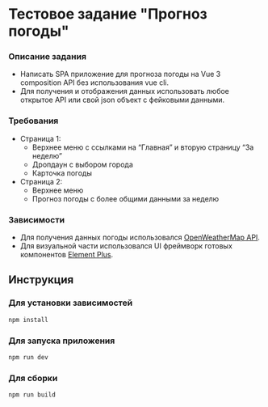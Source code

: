 # Тестовое задание "Прогноз погоды"

### Описание задания
 - Написать SPA приложение для прогноза погоды на Vue 3 composition API без использования vue cli.
 - Для получения и отображения данных использовать любое открытое API или свой json объект с фейковыми данными.

### Требования
- Страница 1:
  - Верхнее меню с ссылками на “Главная” и вторую страницу “За неделю”
  - Дропдаун с выбором города
  - Карточка погоды
- Страница 2:
  - Верхнее меню
  - Прогноз погоды с более общими данными за неделю

### Зависимости
  - Для получения данных погоды использовался [OpenWeatherMap API](https://openweathermap.org/).
  - Для визуальной части использовался UI фреймворк готовых компонентов [Element Plus](https://element-plus.org/).

## Инструкция

### Для установки зависимостей
```sh
npm install
```

### Для запуска приложения

```sh
npm run dev
```

### Для сборки

```sh
npm run build
```
